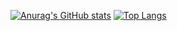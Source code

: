 [![Anurag's GitHub stats](https://github-readme-stats.vercel.app/api?username=Smera1d0&show_icons=true&theme=radical)](https://github.com/anuraghazra/github-readme-stats)
[![Top Langs](https://github-readme-stats.vercel.app/api/top-langs/?username=Smera1d0&show_icons=true&theme=radical)](https://github.com/anuraghazra/github-readme-stats)
